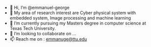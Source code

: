 - 👋 Hi, I’m @emmanuel-george
- 👀 My area of research interest are Cyber physical system with embedded system, Image processing and machine learning
- 🌱 I’m currently pursuing my Masters degree in computer science at Texas Tech University.
- 💞️ I’m looking to collaborate on ...
- 📫 Reach me on : emmanuge@ttu.edu

<!---
emmanuel-george/emmanuel-george is a ✨ special ✨ repository because its `README.md` (this file) appears on your GitHub profile.
You can click the Preview link to take a look at your changes.
--->
